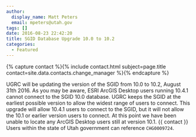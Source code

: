 ```yaml
---
author:
  display_name: Matt Peters
  email: mpeters@utah.gov
tags: []
date: 2016-08-23 22:42:20
title: SGID Database Upgrade 10.0 to 10.2
categories:
  - Featured
---
```

{% capture contact %}{% include contact.html subject=page.title contact=site.data.contacts.change_manager %}{% endcapture %}

UGRC will be updating the version of the SGID from 10.0 to 10.2, August 31th 2016. As you may be aware, ESRI ArcGIS Desktop users running 10.4.1 cannot connect to the SGID 10.0 database. UGRC keeps the SGID at the earliest possible version to allow the widest range of users to connect. This upgrade will allow 10.4.1 users to connect to the SGID, but it will not allow the 10.1 or earlier version users to connect. At this point we have been unable to locate any ArcGIS Desktop users still at version 10.1. {{ contact }} Users within the state of Utah government can reference `CHG0009724`.

